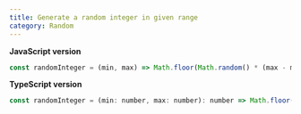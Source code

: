 ```yaml
---
title: Generate a random integer in given range
category: Random
---
```


**JavaScript version**

```js
const randomInteger = (min, max) => Math.floor(Math.random() * (max - min + 1)) + min;
```

**TypeScript version**

```js
const randomInteger = (min: number, max: number): number => Math.floor(Math.random() * (max - min + 1)) + min;
```